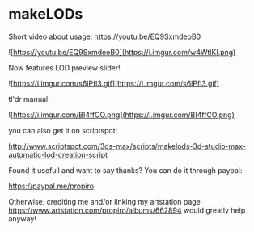 # makeLODs
Short video about usage:
https://youtu.be/EQ9SxmdeoB0

![https://youtu.be/EQ9SxmdeoB0](https://i.imgur.com/w4WtlKI.png)

Now features LOD preview slider!

![https://i.imgur.com/s6lPfl3.gif](https://i.imgur.com/s6lPfl3.gif)

tl'dr manual:

![https://i.imgur.com/BI4ffCO.png](https://i.imgur.com/BI4ffCO.png)


you can also get it on scriptspot:

http://www.scriptspot.com/3ds-max/scripts/makelods-3d-studio-max-automatic-lod-creation-script


Found it usefull and want to say thanks? You can do it through paypal:

https://paypal.me/propiro 

Otherwise, crediting me and/or linking my artstation page https://www.artstation.com/propiro/albums/662894 would greatly help anyway!
